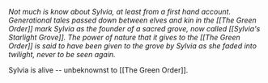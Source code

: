 *Not much is know about Sylvia, at least from a first hand account. Generational tales passed down between elves and kin in the [[The Green Order]] mark Sylvia as the founder of a sacred grove, now called [[Sylvia's Starlight Grove]]. The power of nature that it gives to the [[The Green Order]] is said to have been given to the grove by Sylvia as she faded into twilight, never to be seen again.*

Sylvia is alive -- unbeknownst to [[The Green Order]].